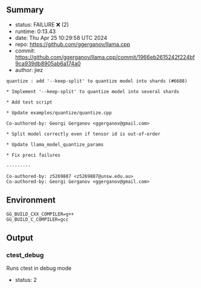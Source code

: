 ## Summary

- status:  FAILURE ❌ (2)
- runtime: 0:13.43
- date:    Thu Apr 25 10:29:58 UTC 2024
- repo:    https://github.com/ggerganov/llama.cpp
- commit:  https://github.com/ggerganov/llama.cpp/commit/1966eb2615242f224bf9ca939db8905ab6a174a0
- author:  jiez
```
quantize : add '--keep-split' to quantize model into shards (#6688)

* Implement '--keep-split' to quantize model into several shards

* Add test script

* Update examples/quantize/quantize.cpp

Co-authored-by: Georgi Gerganov <ggerganov@gmail.com>

* Split model correctly even if tensor id is out-of-order

* Update llama_model_quantize_params

* Fix preci failures

---------

Co-authored-by: z5269887 <z5269887@unsw.edu.au>
Co-authored-by: Georgi Gerganov <ggerganov@gmail.com>
```

## Environment

```
GG_BUILD_CXX_COMPILER=g++
GG_BUILD_C_COMPILER=gcc
```

## Output

### ctest_debug

Runs ctest in debug mode
- status: 2
```

```

